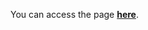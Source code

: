 You can access the page <a href="https://dimas-prates.github.io/landingpage-environment/" target="_blank"><strong>here</strong></a>.